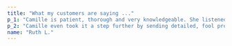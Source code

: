 ```yaml
---
title: "What my customers are saying ..."
p_1: "Camille is patient, thorough and very knowledgeable. She listened to my concerns and tailored an entire program around my specific needs. Working one on one with her was a breeze, she's personable and gives easy to follow instructions. She also helped correct errors in my form to ensure efficacy and was able to modify exercises depending on my pain level. After working with her for just one week, I saw a noticeable difference in the reduction of my pain and my strength also increased. "
p_2: "Camille even took it a step further by sending detailed, fool proof instructions to continue the program on my own. I have been able to implement the exercises easily and quickly into my daily routine to maintain the wonderful results I gained with her. I highly recommend her to anyone who wants to reduce their pain and increase their strength in areas that are often overlooked."
name: "Ruth L."
---
```

